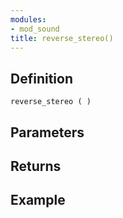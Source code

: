 ```yaml
---
modules:
- mod_sound
title: reverse_stereo()
---
```


## Definition

    reverse_stereo ( )

## Parameters

## Returns

## Example

```
```

